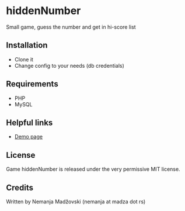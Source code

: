 # hiddenNumber
Small game, guess the number and get in hi-score list

## Installation
- Clone it
- Change config to your needs (db credentials)

## Requirements
* PHP
* MySQL

## Helpful links
* [Demo page](https://goo.gl/5vt8XG)

## License
Game hiddenNumber is released under the very permissive MIT license.

## Credits
Written by Nemanja Madžovski (nemanja at madza dot rs)
